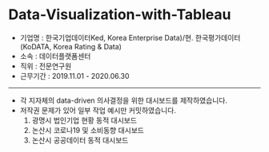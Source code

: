 # Data-Visualization-with-Tableau
- 기업명 : 한국기업데이터Ked, Korea Enterprise Data)/현. 한국평가데이터(KoDATA, Korea Rating & Data)
- 소속 : 데이터플랫폼센터
- 직위 : 전문연구원
- 근무기간 : 2019.11.01 - 2020.06.30
-----
- 각 지자체의 data-driven 의사결정을 위한 대시보드를 제작하였습니다. 
- 저작권 문제가 있어 일부 작업 예시만 커밋하였습니다.
  1. 광명시 법인기업 현황 동적 대시보드
  2. 논산시 코로나19 및 소비동향 대시보드
  3. 논산시 공공데이터 동적 대시보드
